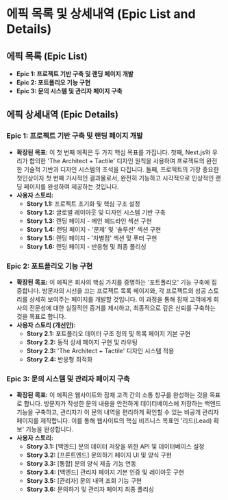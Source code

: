 # 에픽 목록 및 상세내역 (Epic List and Details)

## 에픽 목록 (Epic List)

* **Epic 1: 프로젝트 기반 구축 및 랜딩 페이지 개발**
* **Epic 2: 포트폴리오 기능 구현**
* **Epic 3: 문의 시스템 및 관리자 페이지 구축**

## 에픽 상세내역 (Epic Details)

### Epic 1: 프로젝트 기반 구축 및 랜딩 페이지 개발
* **확장된 목표:** 이 첫 번째 에픽은 두 가지 핵심 목표를 가집니다. 첫째, Next.js와 우리가 합의한 'The Architect + Tactile' 디자인 원칙을 사용하여 프로젝트의 완전한 기술적 기반과 디자인 시스템의 초석을 다집니다. 둘째, 프로젝트의 가장 중요한 첫인상이자 첫 번째 가시적인 결과물로서, 완전히 기능하고 시각적으로 인상적인 랜딩 페이지를 완성하여 제공하는 것입니다.
* **사용자 스토리:**
    * **Story 1.1:** 프로젝트 초기화 및 핵심 구조 설정
    * **Story 1.2:** 글로벌 레이아웃 및 디자인 시스템 기반 구축
    * **Story 1.3:** 랜딩 페이지 - 메인 헤드라인 섹션 구현
    * **Story 1.4:** 랜딩 페이지 - '문제' 및 '솔루션' 섹션 구현
    * **Story 1.5:** 랜딩 페이지 - '차별점' 섹션 및 푸터 구현
    * **Story 1.6:** 랜딩 페이지 - 반응형 및 최종 폴리싱

### Epic 2: 포트폴리오 기능 구현
* **확장된 목표:** 이 에픽은 회사의 핵심 가치를 증명하는 '포트폴리오' 기능 구축에 집중합니다. 방문자의 시선을 끄는 프로젝트 목록 페이지와, 각 프로젝트의 성공 스토리를 상세히 보여주는 페이지를 개발할 것입니다. 이 과정을 통해 잠재 고객에게 회사의 전문성에 대한 실질적인 증거를 제시하고, 최종적으로 깊은 신뢰를 구축하는 것을 목표로 합니다.
* **사용자 스토리 (개선안):**
    * **Story 2.1:** 포트폴리오 데이터 구조 정의 및 목록 페이지 기본 구현
    * **Story 2.2:** 동적 상세 페이지 구현 및 라우팅
    * **Story 2.3:** 'The Architect + Tactile' 디자인 시스템 적용
    * **Story 2.4:** 반응형 최적화

### Epic 3: 문의 시스템 및 관리자 페이지 구축
* **확장된 목표:** 이 에픽은 웹사이트와 잠재 고객 간의 소통 창구를 완성하는 것을 목표로 합니다. 방문자가 작성한 문의 내용을 안전하게 데이터베이스에 저장하는 백엔드 기능을 구축하고, 관리자가 이 문의 내역을 편리하게 확인할 수 있는 비공개 관리자 페이지를 제작합니다. 이를 통해 웹사이트의 핵심 비즈니스 목표인 '리드(Lead) 확보' 기능을 완성합니다.
* **사용자 스토리:**
    * **Story 3.1:** [백엔드] 문의 데이터 저장을 위한 API 및 데이터베이스 설정
    * **Story 3.2:** [프론트엔드] 문의하기 페이지 UI 및 양식 구현
    * **Story 3.3:** [통합] 문의 양식 제출 기능 연동
    * **Story 3.4:** [백엔드] 관리자 페이지 기본 인증 및 레이아웃 구현
    * **Story 3.5:** [관리자] 문의 내역 조회 기능 구현
    * **Story 3.6:** 문의하기 및 관리자 페이지 최종 폴리싱 